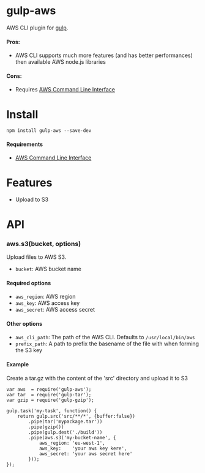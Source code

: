 gulp-aws
=========

AWS CLI plugin for [gulp](https://github.com/gulpjs/gulp).

#### Pros:
 * AWS CLI supports much more features (and has better performances) then available AWS node.js libraries

#### Cons:
 * Requires [AWS Command Line Interface](http://aws.amazon.com/cli/)


# Install

```
npm install gulp-aws --save-dev
```

#### Requirements
 * [AWS Command Line Interface](http://aws.amazon.com/cli/)


# Features

- Upload to S3



# API

### aws.s3(bucket, options)

Upload files to AWS S3.

- `bucket`: AWS bucket name

#### Required options

- `aws_region`: AWS region
- `aws_key`: AWS access key
- `aws_secret`: AWS access secret

#### Other options

- `aws_cli_path`: The path of the AWS CLI. Defaults to `/usr/local/bin/aws`
- `prefix_path`: A path to prefix the basename of the file with when forming the S3 key

#### Example

Create a tar.gz with the content of the 'src' directory and upload it to S3

```
var aws  = require('gulp-aws');
var tar  = require('gulp-tar');
var gzip = require('gulp-gzip');

gulp.task('my-task', function() {
    return gulp.src('src/**/*', {buffer:false})
        .pipe(tar('mypackage.tar'))
        .pipe(gzip())
        .pipe(gulp.dest('./build'))
        .pipe(aws.s3('my-bucket-name', {
            aws_region: 'eu-west-1',
            aws_key:    'your aws key kere',
            aws_secret: 'your aws secret here'
        }));
});
```
